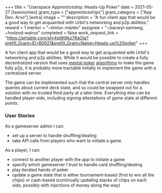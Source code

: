 +++
title = "Userspace Apprenticeship: Heads-Up Poker"
date = 2021-05-27
[taxonomies]
grant_type = ["apprenticeships"]
grant_category = ["App Dev: Arvo"]
[extra]
image = ""
description = "A fun client app that would be a good way to get acquainted with Urbit's networking and p2p abilities."
reward = 1
mentor = "~timluc-miptev"
assignee = "~bacwyl-samweg, ~hodzod-walrus"
completed = false
work_request_link = "https://airtable.com/shr4qt9t9kz7RaOIa?prefill_Grant+ID=B0021&prefill_Grant+Name=Heads-up%20poker"
+++

A fun client app that would be a good way to get acquainted with Urbit's networking and p2p abilities. While it would be possible to create a fully decentralized version that uses [mental poker](https://en.wikipedia.org/wiki/Mental_poker) [algorithms](https://github.com/kripod/mental-poker) to make the game fully p2p, it is probably more tractable initially to implement the game with a centralized server.

The game can be implemented such that the central server only handles queries about current deck state, and so could be swapped out for a solution with no trusted third party at a later time.  Everything else can be handled player-side, including signing attestations of game state at different points.

### User Stories
As a gameserver admin I can:
* set up a server to handle shuffling/dealing
* take API calls from players who want to initiate a game.

As a player, I can:
* connect to another player with the app to initiate a game
* specify which gameserver I trust to handle card shuffling/dealing
* play iterated hands of poker
* update a game state that is either tournament-based (first to win all the chips) or cash-based (continually updating stacks of chips on each side, possibly with injections of money along the way)
